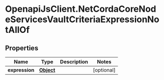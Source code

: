 # OpenapiJsClient.NetCordaCoreNodeServicesVaultCriteriaExpressionNotAllOf

## Properties

Name | Type | Description | Notes
------------ | ------------- | ------------- | -------------
**expression** | [**Object**](.md) |  | [optional] 


